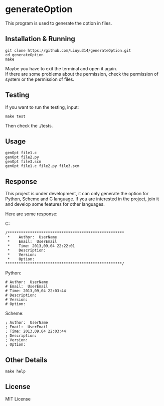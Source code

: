 # generateOption

This program is used to generate the option in files.

## Installation & Running

    git clone https://github.com/Liuyu314/generateOption.git
    cd generateOption
    make

Maybe you have to exit the terminal and open it again.   
If there are some problems about the permission, check the permission of system or the permission of files.    

## Testing
If you want to run the testing, input:

    make test

Then check the ./tests.

## Usage

    genOpt file1.c
    genOpt file2.py
    genOpt file3.scm
    genOpt file1.c file2.py file3.scm

## Response
This project is under development, it can only generate the option for Python, Scheme and C language. If you are interested in the project, join it and develop some features for other languages.

Here are some response:

C:

    /****************************************************
     *    Author:  UserName
     *    Email:  UserEmail
     *    Time: 2013,09,04 22:22:01
     *    Description:
     *    Version:
     *    Option:
    ****************************************************/

Python:

    # Author:  UserName
    # Email:  UserEmail
    # Time: 2013,09,04 22:03:44
    # Description:
    # Version:
    # Option:

Scheme:

    ; Author:  UserName
    ; Email:  UserEmail
    ; Time: 2013,09,04 22:03:44
    ; Description:
    ; Version:
    ; Option:

## Other Details

    make help

## License

MIT License
